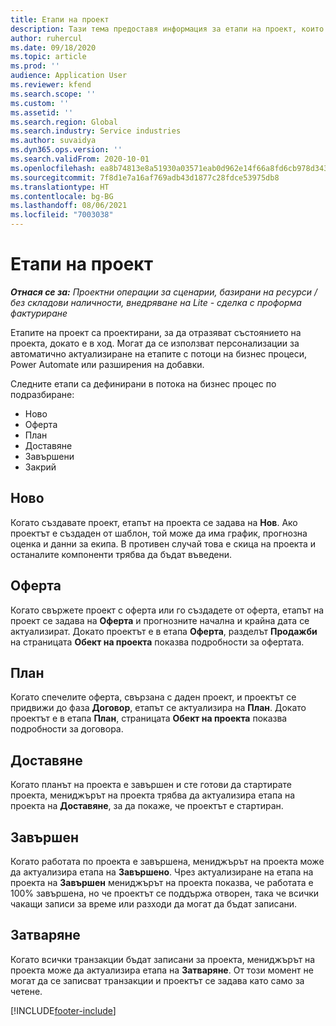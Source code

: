 ```yaml
---
title: Етапи на проект
description: Тази тема предоставя информация за етапи на проект, които са налични в Microsoft Dynamics Project Operations.
author: ruhercul
ms.date: 09/18/2020
ms.topic: article
ms.prod: ''
audience: Application User
ms.reviewer: kfend
ms.search.scope: ''
ms.custom: ''
ms.assetid: ''
ms.search.region: Global
ms.search.industry: Service industries
ms.author: suvaidya
ms.dyn365.ops.version: ''
ms.search.validFrom: 2020-10-01
ms.openlocfilehash: ea8b74813e8a51930a03571eab0d962e14f66a8fd6cb978d3435570a01ce5c5d
ms.sourcegitcommit: 7f8d1e7a16af769adb43d1877c28fdce53975db8
ms.translationtype: HT
ms.contentlocale: bg-BG
ms.lasthandoff: 08/06/2021
ms.locfileid: "7003038"
---
```

# <a name="project-stages"></a>Етапи на проект

_**Отнася се за:** Проектни операции за сценарии, базирани на ресурси / без складови наличности, внедряване на Lite - сделка с проформа фактуриране_

Етапите на проект са проектирани, за да отразяват състоянието на проекта, докато е в ход. Могат да се използват персонализации за автоматично актуализиране на етапите с потоци на бизнес процеси, Power Automate или разширения на добавки.

Следните етапи са дефинирани в потока на бизнес процес по подразбиране:

- Ново
- Оферта
- План
- Доставяне
- Завършени
- Закрий 

## <a name="new"></a>Ново

Когато създавате проект, етапът на проекта се задава на **Нов**. Ако проектът е създаден от шаблон, той може да има график, прогнозна оценка и данни за екипа. В противен случай това е скица на проекта и останалите компоненти трябва да бъдат въведени.

## <a name="quote"></a>Оферта

Когато свържете проект с оферта или го създадете от оферта, етапът на проект се задава на **Оферта** и прогнозните начална и крайна дата се актуализират. Докато проектът е в етапа **Оферта**, разделът **Продажби** на страницата **Обект на проекта** показва подробности за офертата.

## <a name="plan"></a>План

Когато спечелите оферта, свързана с даден проект, и проектът се придвижи до фаза **Договор**, етапът се актуализира на **План**. Докато проектът е в етапа **План**, страницата **Обект на проекта** показва подробности за договора.

## <a name="deliver"></a>Доставяне

Когато планът на проекта е завършен и сте готови да стартирате проекта, мениджърът на проекта трябва да актуализира етапа на проекта на **Доставяне**, за да покаже, че проектът е стартиран.

## <a name="complete"></a>Завършен 

Когато работата по проекта е завършена, мениджърът на проекта може да актуализира етапа на **Завършено**. Чрез актуализиране на етапа на проекта на **Завършен** мениджърът на проекта показва, че работата е 100% завършена, но че проектът се поддържа отворен, така че всички чакащи записи за време или разходи да могат да бъдат записани.

## <a name="close"></a>Затваряне

Когато всички транзакции бъдат записани за проекта, мениджърът на проекта може да актуализира етапа на **Затваряне**. От този момент не могат да се записват транзакции и проектът се задава като само за четене.



[!INCLUDE[footer-include](../includes/footer-banner.md)]